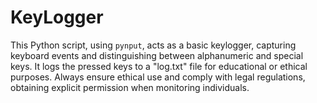 # KeyLogger
This Python script, using `pynput`, acts as a basic keylogger, capturing keyboard events and distinguishing between alphanumeric and special keys. It logs the pressed keys to a "log.txt" file for educational or ethical purposes. Always ensure ethical use and comply with legal regulations, obtaining explicit permission when monitoring individuals.
